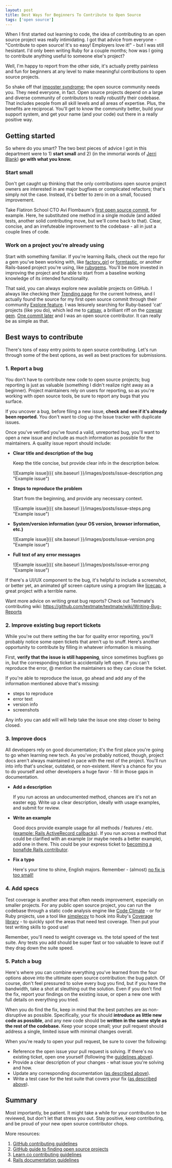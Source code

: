 ```yaml
---
layout: post
title: Best Ways for Beginners To Contribute to Open Source
tags: ['open source']
---
```


When I first started out learning to code, the idea of contributing to an open source project was really intimidating. I got that advice from everyone - "Contribute to open source! It's so easy! Employers love it!" - but I was still hesistant. I'd only been writing Ruby for a couple months; how was I going to contribute anything useful to someone else's project?

Well, I'm happy to report from the other side, it's actually pretty painless and fun for beginners at any level to make meaningful contributions to open source projects.

So shake off that [imposter syndrome](http://www.codenewbie.org/podcast/impostor-syndrome); the open source community needs you. They need everyone, in fact. Open source projects depend on a large and diverse community of contributors to really robustify their codebase. That includes people from all skill levels and all areas of expertise. Plus, the benefits are reciprocal. You'll get to know the community better, build your support system, and get your name (and your code) out there in a really positive way.

## Getting started

So where do you smart? The two best pieces of advice I got in this department were to 1) **start small** and 2) (in the immortal words of [Jerri Blank](https://www.youtube.com/watch?v=0n3DP7ADqgI)) **go with what you know.**

### Start small

Don't get caught up thinking that the only contributions open source project owners are interested in are major bugfixes or complicated refactors; that's simply not the case. Instead, it's better to zero in on a small, focused improvement.

Take Flatiron School CTO Avi Flombaum's [first open source commit](https://github.com/technoweenie/permalink_fu/commit/106c900f690d352ff2105b88c9d12bf5fb9bc9d2), for example. Here, he substituted one method in a single module (and added tests, another solid contributing move, but we'll come back to that). Clear, concise, and an irrefuteable improvement to the codebase - all in just a couple lines of code.

### Work on a project you're already using

Start with something familiar. If you're learning Rails, check out the repo for a gem you've been working with, like [factory_girl](https://github.com/thoughtbot/factory_girl) or [formtastic](https://github.com/justinfrench/formtastic/), or another Rails-based project you're using, like [rubygems](http://guides.rubygems.org/contributing/). You'll be more invested in improving the project and be able to start from a baseline working knowledge of its intended functionality.

That said, you can always explore new available projects on GitHub. I always like checking their [Trending page](https://github.com/trending) for the current hotness, and I actually found the source for my first open source commit through their community [Explore feature](https://github.com/explore). I was leisurely searching for Ruby-based 'cat' projects (like you do), which led me to [catsay](https://github.com/audy/catsay), a brilliant riff on the [cowsay gem](https://github.com/johnnyt/cowsay). [One commit later](https://github.com/audy/catsay/commit/2049ebb3d550bd8836d726a1e4c0100b65c536dd) and I was an open source contributor. It can really be as simple as that.

## Best ways to contribute

There's tons of easy entry points to open source contributing. Let's run through some of the best options, as well as best practices for submissions.

### 1. Report a bug

You don't have to contribute new code to open source projects; bug reporting is just as valuable (something I didn't realize right away as a beginner). Project maintainers rely on users for reporting, so as you're working with open source tools, be sure to report any bugs that you surface.

If you uncover a bug, before filing a new issue, **check and see if it's already been reported.** You don't want to clog up the Issue tracker with duplicate issues.

Once you've verified you've found a valid, unreported bug, you'll want to open a new issue and include as much information as possible for the maintainers. A quality issue report should include:

- **Clear title and description of the bug**

    Keep the title concise, but provide clear info in the description below.

    ![Example issue]({{ site.baseurl }}/images/posts/issue-description.png "Example issue")

- **Steps to reproduce the problem**

    Start from the beginning, and provide any necessary context.

    ![Example issue]({{ site.baseurl }}/images/posts/issue-steps.png "Example issue")

- **System/version information (your OS version, browser information, etc.)**

    ![Example issue]({{ site.baseurl }}/images/posts/issue-version.png "Example issue")

- **Full text of any error messages**

    ![Example issue]({{ site.baseurl }}/images/posts/issue-error.png "Example issue")


If there's a UI/UX component to the bug, it's helpful to include a screenshot, or better yet, an animated gif screen capture using a program like [licecap](https://github.com/lepht/licecap), a great project with a terrible name.

Want more advice on writing great bug reports? Check out Textmate's contributing wiki: https://github.com/textmate/textmate/wiki/Writing-Bug-Reports

### 2. Improve existing bug report tickets

While you're out there setting the bar for quality error reporting, you'll probably notice some open tickets that aren't up to snuff. Here's another opportunity to contribute by filling in whatever information is missing.

First, **verify that the issue is still happening**, since sometimes bugfixes go in, but the corresponding ticket is accidentally left open. If you can't reproduce the error, @ mention the maintainers so they can close the ticket.

If you're able to reproduce the issue, go ahead and add any of the information mentioned above that's missing:

- steps to reproduce
- error text
- version info
- screenshots

Any info you can add will will help take the issue one step closer to being closed.

### 3. Improve docs

All developers rely on good documentation; it's the first place you're going to go when learning new tech. As you've probably noticed, though, project docs aren't always maintained in pace with the rest of the project. You'll run into info that's unclear, outdated, or non-existent. Here's a chance for you to do yourself and other developers a huge favor - fill in those gaps in documentation.

- **Add a description**

    If you run across an undocumented method, chances are it's not an easter egg. Write up a clear description, ideally with usage examples, and submit for review.

- **Write an example**

    Good docs provide example usage for all methods / features / etc. ([example: Rails ActiveRecord callbacks](http://api.rubyonrails.org/classes/ActiveRecord/Callbacks.html)). If you run across a method that could be clarified with an example (or maybe needs a better example), add one in there. This could be your express ticket to [becoming a bonafide Rails contributor](https://github.com/rails/rails/pull/22119).

- **Fix a typo**

    Here's your time to shine, English majors. Remember - (almost) [no fix is too small!](https://github.com/rails/rails/pull/21728)

### 4. Add specs

Test coverage is another area that often needs improvement, especially on smaller projects. For any public open source project, you can run the codebase through a static code analysis engine like [Code Climate](https://codeclimate.com) - or for Ruby projects, use a tool like [simplecov](https://github.com/colszowka/simplecov) to hook into Ruby's [Coverage library](http://ruby-doc.org/stdlib-2.1.0/libdoc/coverage/rdoc/Coverage.html) - to quickly spot the areas that need test coverage. Then put your test writing skills to good use!

Remember, you'll need to weight coverage vs. the total speed of the test suite. Any tests you add should be super fast or too valuable to leave out if they drag down the suite speed.

### 5. Patch a bug

Here's where you can combine everything you've learned from the four options above into the ultimate open source contribution: the bug patch. Of course, don't feel pressured to solve every bug you find, but if you have the bandwidth, take a shot at sleuthing out the solution. Even if you don't find the fix, report your findings on the existing issue, or open a new one with full details on everything you tried.

When you do find the fix, keep in mind that the best patches are as non-disruptive as possible. Specifically, your fix should **introduce as little new code as possible**, and any new code should be **written in the same style as the rest of the codebase.**  Keep your scope small; your pull request should address a single, limited issue with minimal changes overall.

When you're ready to open your pull request, be sure to cover the following:

- Reference the open issue your pull request is solving. If there's no existing ticket, open one yourself (following the [guidelines above](#1-report-a-bug)).
- Provide a clear description of your changes - what issue you're solving and how.
- Update any corresponding documentation ([as described above](#3-improve-docs)).
- Write a test case for the test suite that covers your fix ([as described above](#4-add-specs)).

## Summary

Most importantly, be patient. It might take a while for your contribution to be reviewed, but don't let that stress you out. Stay positive, keep contributing, and be proud of your new open source contributor chops.

More resources:  
1. [GitHub contributing guidelines](https://guides.github.com/activities/contributing-to-open-source/)  
2. [GitHub guide to finding open source projects](https://help.github.com/articles/where-can-i-find-open-source-projects-to-work-on/)  
3. [Learn.co contributing guidelines](https://github.com/learn-co-curriculum/hello-world-ruby/blob/master/CONTRIBUTING.md)  
4. [Rails documentation guidelines](http://guides.rubyonrails.org/api_documentation_guidelines.html)
